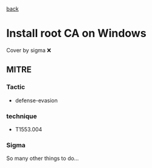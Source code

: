 [back](../index.md)
# Install root CA on Windows
Cover by sigma :x: 

## MITRE
### Tactic
  - defense-evasion

### technique
  - T1553.004

### Sigma

 So many other things to do...